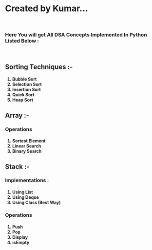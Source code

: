<b><h1>Created by Kumar...</h1></b>
<br>
<h3>Here You will get All DSA Concepts Implemented In Python Listed Below :</h3>
<br>
<h2><b>Sorting Techniques :- </b></h2>
<h4>
<ol>
<li>Bubble Sort</li>
<li>Selection Sort</li>
<li>Insertion Sort</li>
<li>Quick Sort</li>
<li>Heap Sort</li>
</ol>
</h4>
<h2><b>Array :- </b></h2>
<h3>Operations</h3>
<h4>
<ol>
<li>Sortest Element</li>
<li>Linear Search</li>
<li>Binary Search</li>
</ol>
</h4>
<h2><b>Stack :- </b></h2>
<h3>Implementations : </h3>
<h4>
<ol>
<li>Using List</li>
<li>Using Deque</li>
<li>Using Class (Best Way)</li>
</ol>
</h4>
<h3>Operations</h3>
<h4>
<ol>
<li>Push</li>
<li>Pop</li>
<li>Display</li>
<li>isEmpty</li>
</ol>
</h4>